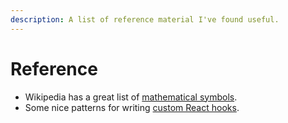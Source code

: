 ```yaml
---
description: A list of reference material I've found useful.
---
```


# Reference

* Wikipedia has a great list of [mathematical symbols](https://en.wikipedia.org/wiki/List_of_mathematical_symbols).
* Some nice patterns for writing [custom React hooks](https://usehooks.com/).
